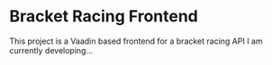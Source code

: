# Bracket Racing Frontend

This project is a Vaadin based frontend for a bracket racing API I am currently developing...


